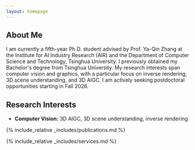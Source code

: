 ```yaml
---
layout: homepage
---
```


## About Me

I am currently a fifth-year Ph.D. student advised by Prof. Ya-Qin Zhang at the Institute for AI Industry Research (AIR) and the Department of Computer Science and Technology, Tsinghua University. I previously obtained my Bachelor's degree from Tsinghua University. My research interests span computer vision and graphics, with a particular focus on inverse rendering, 3D scene understanding, and 3D AIGC. I am actively seeking postdoctoral opportunities starting in Fall 2026.

## Research Interests

- **Computer Vision:** 3D AIGC, 3D scene understanding, inverse rendering

{% include_relative _includes/publications.md %}

{% include_relative _includes/services.md %}
